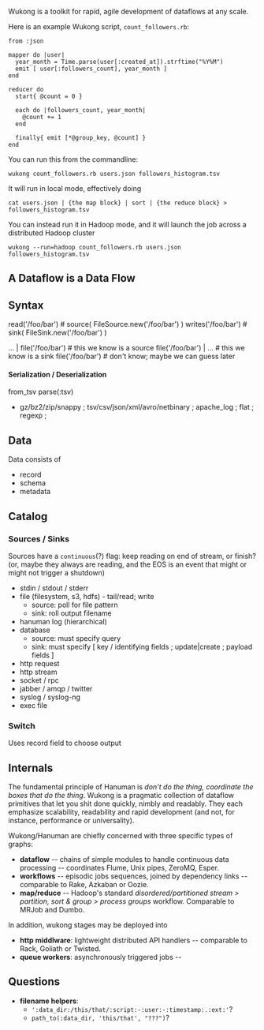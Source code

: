
Wukong is a toolkit for rapid, agile development of dataflows at any scale.


Here is an example Wukong script, `count_followers.rb`:

    from :json
    
    mapper do |user|
      year_month = Time.parse(user[:created_at]).strftime("%Y%M")
      emit [ user[:followers_count], year_month ]
    end   
    
    reducer do 
      start{ @count = 0 }
    
      each do |followers_count, year_month|
        @count += 1
      end
    
      finally{ emit [*@group_key, @count] }
    end
    
You can run this from the commandline:

    wukong count_followers.rb users.json followers_histogram.tsv
    
It will run in local mode, effectively doing

    cat users.json | {the map block} | sort | {the reduce block} > followers_histogram.tsv

You can instead run it in Hadoop mode, and it will launch the job across a distributed Hadoop cluster

    wukong --run=hadoop count_followers.rb users.json followers_histogram.tsv
    

## A Dataflow is a Data Flow


## Syntax 
   
   read('/foo/bar')         # source( FileSource.new('/foo/bar') )
   writes('/foo/bar')       # sink(   FileSink.new('/foo/bar') )

   ... | file('/foo/bar')   # this we know is a source
   file('/foo/bar') | ...   # this we know is a sink
   file('/foo/bar')         # don't know; maybe we can guess later

#### Serialization / Deserialization

   from_tsv
   parse(:tsv)

* gz/bz2/zip/snappy ; tsv/csv/json/xml/avro/netbinary ; apache_log ; flat ; regexp ; 

## Data

Data consists of

- record
- schema
- metadata


   
## Catalog


### Sources / Sinks

Sources have a `continuous`(?) flag: keep reading on end of stream, or finish? (or, maybe they always are reading, and the EOS is an event that might or might not trigger a shutdown)

* stdin / stdout / stderr
* file (filesystem, s3, hdfs) - tail/read; write
  - source: poll for file pattern
  - sink:   roll output filename
* hanuman log (hierarchical)
* database 
  - source: must specify query
  - sink:   must specify [ key / identifying fields ; update|create ; payload fields ]
* http request
* http stream
* socket / rpc
* jabber / amqp / twitter
* syslog / syslog-ng
* exec file


### Switch

Uses record field to choose output


## Internals

The fundamental principle of Hanuman is *don't do the thing, coordinate the boxes that do the thing*. Wukong is a pragmatic collection of dataflow primitives that let you shit done quickly, nimbly and readably. They each emphasize scalability, readability and rapid development (and not, for instance, performance or universality).

Wukong/Hanuman are chiefly concerned with three specific types of graphs:

* **dataflow**   -- chains of simple modules to handle continuous data processing -- coordinates Flume, Unix pipes, ZeroMQ, Esper.
* **workflows**  -- episodic jobs sequences, joined by dependency links -- comparable to Rake, Azkaban or Oozie.
* **map/reduce** -- Hadoop's standard *disordered/partitioned stream > partition, sort & group > process groups* workflow. Comparable to MRJob and Dumbo.

In addition, wukong stages may be deployed into

* **http middlware**: lightweight distributed API handlers -- comparable to Rack, Goliath or Twisted.
* **queue workers**: asynchronously triggered jobs -- 


## Questions

* **filename helpers**: 
  - `':data_dir:/this/that/:script:-:user:-:timestamp:.:ext:'`?
  - `path_to(:data_dir, 'this/that', "???")`?
